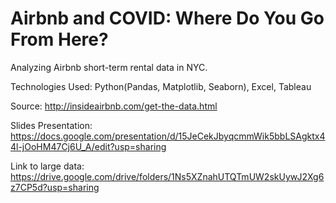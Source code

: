 # Airbnb and COVID: Where Do You Go From Here?

Analyzing Airbnb short-term rental data in NYC.


Technologies Used: Python(Pandas, Matplotlib, Seaborn), Excel, Tableau

Source: http://insideairbnb.com/get-the-data.html

Slides Presentation: https://docs.google.com/presentation/d/15JeCekJbyqcmmWik5bbLSAgktx44l-jOoHM47Cj6U_A/edit?usp=sharing

Link to large data: https://drive.google.com/drive/folders/1Ns5XZnahUTQTmUW2skUywJ2Xg6z7CP5d?usp=sharing
